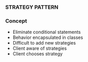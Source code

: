 ### STRATEGY PATTERN

### Concept

- Eliminate conditional statements
- Behavior encapsulated in classes
- Difficult to add new strategies
- Client aware of strategies
- Client chooses strategy
